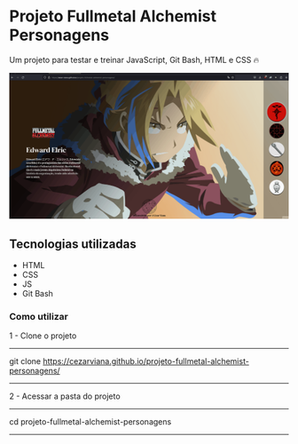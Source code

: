# Projeto Fullmetal Alchemist Personagens

Um projeto para testar e treinar JavaScript, Git Bash, HTML e CSS 🔥

[<img src="./fullmetalAlchemist.gif" alt="gif da tela do site" target="_blank">](https://cezarviana.github.io/projeto-fullmetal-alchemist-personagens/)

## Tecnologias utilizadas
- HTML
- CSS
- JS
- Git Bash

### Como utilizar

1 - Clone o projeto
***
git clone <https://cezarviana.github.io/projeto-fullmetal-alchemist-personagens/>
***

2 - Acessar a pasta do projeto
***
cd projeto-fullmetal-alchemist-personagens
***
